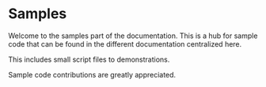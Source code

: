 # Samples

Welcome to the samples part of the documentation. This is a hub for sample code that can be found in the different documentation centralized here.

This includes small script files to demonstrations.

Sample code contributions are greatly appreciated.